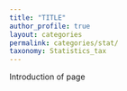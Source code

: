 ```yaml
---
title: "TITLE"
author_profile: true
layout: categories
permalink: categories/stat/
taxonomy: Statistics_tax
---
```

Introduction of page
